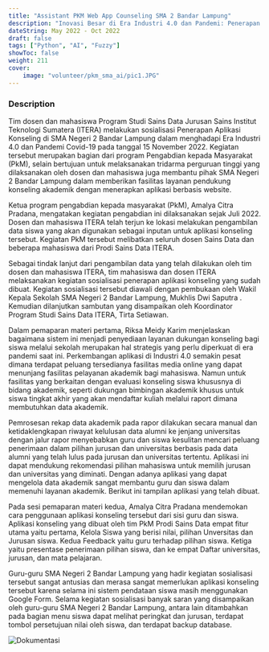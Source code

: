 ```yaml
---
title: "Assistant PKM Web App Counseling SMA 2 Bandar Lampung"
description: "Inovasi Besar di Era Industri 4.0 dan Pandemi: Penerapan Aplikasi Konseling di SMA Negeri 2 Bandar Lampung oleh Tim Sains Data ITERA"
dateString: May 2022 - Oct 2022
draft: false
tags: ["Python", "AI", "Fuzzy"]
showToc: false
weight: 211
cover:
    image: "volunteer/pkm_sma_ai/pic1.JPG"
--- 
```


### Description

Tim dosen dan mahasiswa Program Studi Sains Data Jurusan Sains Institut Teknologi Sumatera (ITERA) melakukan sosialisasi Penerapan Aplikasi Konseling di SMA Negeri 2 Bandar Lampung dalam menghadapi Era Industri 4.0 dan Pandemi Covid-19 pada tanggal 15 November 2022. Kegiatan tersebut merupakan bagian dari program Pengabdian kepada Masyarakat (PkM), selain bertujuan untuk melaksanakan tridarma perguruan tinggi yang dilaksanakan oleh dosen dan mahasiswa juga membantu pihak SMA Negeri 2 Bandar Lampung dalam memberikan fasilitas layanan pendukung konseling akademik dengan menerapkan aplikasi berbasis website.

Ketua program pengabdian kepada masyarakat (PkM), Amalya Citra Pradana,  mengatakan kegiatan pengabdian ini dilaksanakan sejak Juli 2022. Dosen dan mahasiswa ITERA telah terjun ke lokasi melakukan pengambilan data siswa yang akan digunakan sebagai inputan untuk aplikasi konseling tersebut. Kegiatan PkM tersebut melibatkan seluruh dosen Sains Data dan beberapa mahasiswa dari Prodi Sains Data ITERA.

Sebagai tindak lanjut dari pengambilan data yang telah dilakukan oleh tim dosen dan mahasiswa ITERA, tim mahasiswa dan dosen ITERA melaksanakan kegiatan sosialisasi penerapan aplikasi konseling yang sudah dibuat. Kegiatan sosialisasi tersebut diawali dengan pembukaan oleh Wakil Kepala Sekolah SMA Negeri 2 Bandar Lampung, Mukhlis Dwi Saputra . Kemudian dilanjutkan sambutan yang disampaikan oleh Koordinator Program Studi Sains Data ITERA, Tirta Setiawan.

Dalam pemaparan materi pertama, Riksa Meidy Karim menjelaskan bagaimana sistem ini menjadi penyediaan layanan dukungan konseling bagi siswa melalui sekolah merupakan hal strategis yang perlu diperkuat di era pandemi saat ini. Perkembangan aplikasi di Industri 4.0 semakin pesat dimana terdapat peluang tersedianya fasilitas media online yang dapat menunjang fasilitas pelayanan akademik bagi mahasiswa. Namun untuk fasilitas yang berkaitan dengan evaluasi konseling siswa khususnya di bidang akademik, seperti dukungan bimbingan akademik khusus untuk siswa tingkat akhir yang akan mendaftar kuliah melalui raport dimana membutuhkan data akademik.

Pemrosesan rekap data akademik pada rapor dilakukan secara manual dan ketidaklengkapan riwayat kelulusan data alumni ke jenjang universitas dengan jalur rapor menyebabkan guru dan siswa kesulitan mencari peluang penerimaan dalam pilihan jurusan dan universitas berbasis pada data alumni yang telah lulus pada jurusan dan universitas tertentu. Aplikasi ini dapat mendukung rekomendasi pilihan mahasiswa untuk memilih jurusan dan universitas yang diminati. Dengan adanya aplikasi yang dapat mengelola data akademik sangat membantu guru dan siswa dalam memenuhi layanan akademik. Berikut ini tampilan aplikasi yang telah dibuat.


Pada sesi pemaparan materi kedua, Amalya Citra Pradana mendemokan cara penggunaan aplikasi konseling tersebut dari sisi guru dan siswa. Aplikasi konseling yang dibuat oleh tim PkM Prodi Sains Data empat fitur utama yaitu pertama, Kelola Siswa yang berisi nilai, pilihan Unversitas dan Jurusan siswa. Kedua Feedback yaitu guru terhadap pilihan siswa. Ketiga yaitu presentase penerimaan pilihan siswa, dan ke empat Daftar universitas, jurusan, dan mata pelajaran.

Guru-guru SMA Negeri 2 Bandar Lampung yang hadir kegiatan sosialisasi tersebut sangat antusias dan merasa sangat memerlukan aplikasi konseling tersebut karena selama ini sistem pendataan siswa masih menggunakan Google Form. Selama kegiatan sosialisasi banyak saran yang disampaikan oleh guru-guru SMA Negeri 2 Bandar Lampung, antara lain ditambahkan pada bagian menu siswa dapat melihat peringkat dan jurusan, terdapat tombol persetujuan nilai oleh siswa, dan terdapat backup database.

![Dokumentasi](https://alfianri-manihuruk.github.io/alfianri/volunteer/pkm_sma_ai/pic2.JPG)






